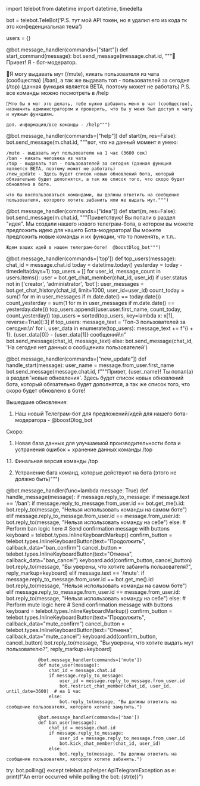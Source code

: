 import telebot
from datetime import datetime, timedelta

bot = telebot.TeleBot('P.S. тут мой API токен, но я удалил его из кода тк это конфеденциальная тема')

users = {}


@bot.message_handler(commands=["start"])
def start_command(message):
    bot.send_message(message.chat.id, """👋Привет! Я - бот-модератор.

🦾Я могу выдавать мут (/mute), кикать пользователя из чата (сообщества) (/ban), а так же выдавать топ - пользователей за сегодня (/top) (данная функция является BETA, поэтому может не работать)  P.S. все команды можно посмотреть в /help

    👀Что бы я мог это делать, тебе нужно добавить меня в чат (сообщество), назначить администратором и проверить, что бы у меня был доступ к чату и нужным функциям.

    доп. информация/все команды - /help""")


@bot.message_handler(commands=["help"])
def start(m, res=False):
    bot.send_message(m.chat.id, """вот, что на данный момент я умею:

    /mute - выдавать мут пользователю на 1 час (3600 сек)
    /ban - кикать человека из чата
    /top - выдавать топ - пользователей за сегодня (данная функция является BETA, поэтому может не работать)
    /new_update - Здесь будет список новых обновлений бота, который обязательно будет дополнятся, а так же список того, что скоро будет обновлено в боте.

    что бы воспользоваться командами, вы должны ответить на сообщение пользователя, которого хотите забанить или же выдать мут.""")


@bot.message_handler(commands=["idea"])
def start(m, res=False):
    bot.send_message(m.chat.id, """Приветствую! Вы попали в раздел "идея". Мы создали нашего нового телеграм-бота, в котором вы можете предложить идею для нашего Бота-модератора! Вы можете предложить новые команды и их функции, что то поменять, и т.п.. 

    Ждем ваших идей в нашем телеграм-боте!  @boostDlog_bot""")


@bot.message_handler(commands=['top'])
def top_users(message):
    chat_id = message.chat.id
    today = datetime.today()
    yesterday = today - timedelta(days=1)
    top_users = []
    for user_id, message_count in users.items():
        user = bot.get_chat_member(chat_id, user_id)
        if user.status not in ['creator', 'administrator', 'bot']:
            user_messages = bot.get_chat_history(chat_id, limit=1000, user_id=user_id)
            count_today = sum(1 for m in user_messages if m.date.date() == today.date())
            count_yesterday = sum(1 for m in user_messages if m.date.date() == yesterday.date())
            top_users.append((user.user.first_name, count_today, count_yesterday))
    top_users = sorted(top_users, key=lambda x: x[1], reverse=True)[:3]
    if top_users:
        message_text = 'Топ-3 пользователей за сегодня:\n'
        for i, user_data in enumerate(top_users):
            message_text += f"{i + 1}. {user_data[0]} - {user_data[1]} сообщений\n"
        bot.send_message(chat_id, message_text)
    else:
        bot.send_message(chat_id, 'На сегодня нет данных о сообщениях пользователей')


@bot.message_handler(commands=["new_update"])
def handle_start(message):
    user_name = message.from_user.first_name
    bot.send_message(message.chat.id,
                     f"""Привет, {user_name}! Ты попал(а) в раздел 'новые обновления'. Здесь будет список новых обновлений бота, который обязательно будет дополнятся, а так же список того, что скоро будет обновлено в боте!


Вышедшие обновления:         

1. Наш новый Телеграм-бот для предложений/идей для нашего бота-модератора    -   @boostDlog_bot 

Скоро:

1. Новая база данных для улучшаемой производительности бота и устранения ошибок + хранение данных команды /top

1.1. Финальная версия команды /top

2. Устранение бага команд, которые действуют на бота (этого не должно быть)""")


@bot.message_handler(func=lambda message: True)
def handle_message(message):
    if message.reply_to_message:
        if message.text == '/ban':
            if message.reply_to_message.from_user.id == bot.get_me().id:
                bot.reply_to(message, "Нельзя использовать команды на самом боте")
            elif message.reply_to_message.from_user.id == message.from_user.id:
                bot.reply_to(message, "Нельзя использовать команду на себе")
            else:
                # Perform ban logic here
                # Send confirmation message with buttons
                keyboard = telebot.types.InlineKeyboardMarkup()
                confirm_button = telebot.types.InlineKeyboardButton(text="Продолжить", callback_data="ban_confirm")
                cancel_button = telebot.types.InlineKeyboardButton(text="Отмена", callback_data="ban_cancel")
                keyboard.add(confirm_button, cancel_button)
                bot.reply_to(message, "Вы уверены, что хотите забанить пользователя?", reply_markup=keyboard)
        elif message.text == '/mute':
            if message.reply_to_message.from_user.id == bot.get_me().id:
                bot.reply_to(message, "Нельзя использовать команды на самом боте")
            elif message.reply_to_message.from_user.id == message.from_user.id:
                bot.reply_to(message, "Нельзя использовать команду на себе")
            else:
                # Perform mute logic here
                # Send confirmation message with buttons
                keyboard = telebot.types.InlineKeyboardMarkup()
                confirm_button = telebot.types.InlineKeyboardButton(text="Продолжить", callback_data="mute_confirm")
                cancel_button = telebot.types.InlineKeyboardButton(text="Отмена", callback_data="mute_cancel")
                keyboard.add(confirm_button, cancel_button)
                bot.reply_to(message, "Вы уверены, что хотите выдать мут пользователю?", reply_markup=keyboard)

                @bot.message_handler(commands=['mute'])
                def mute_user(message):
                    chat_id = message.chat.id
                    if message.reply_to_message:
                        user_id = message.reply_to_message.from_user.id
                        bot.restrict_chat_member(chat_id, user_id, until_date=3600)  # на 1 час
                    else:
                        bot.reply_to(message, "Вы должны ответить на сообщение пользователя, которого хотите замутить.")

                @bot.message_handler(commands=['ban'])
                def ban_user(message):
                    chat_id = message.chat.id
                    if message.reply_to_message:
                        user_id = message.reply_to_message.from_user.id
                        bot.kick_chat_member(chat_id, user_id)
                    else:
                        bot.reply_to(message, "Вы должны ответить на сообщение пользователя, которого хотите забанить.")


try:
    bot.polling()
except telebot.apihelper.ApiTelegramException as e:
    print(f"An error occurred while polling the bot: {str(e)}")

